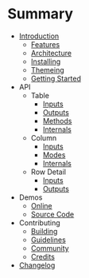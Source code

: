 # Summary

* [Introduction](README.md)
   * [Features](introduction/features.md)
   * [Architecture](introduction/architecture.md)
   * [Installing](introduction/installing.md)
   * [Themeing](introduction/themes.md)
   * [Getting Started](introduction/getting-started.md)
* API
   * Table
      * [Inputs](api/table/inputs.md)
      * [Outputs](api/table/outputs.md)
      * [Methods](api/table/methods.md)
      * [Internals](api/table/internals.md)
   * Column
      * [Inputs](api/column/inputs.md)
      * [Modes](api/column/modes.md)
      * [Internals](api/column/internals.md)
   * Row Detail
      * [Inputs](api/detail/inputs.md)
      * [Outputs](api/detail/outputs.md)
* Demos
    * [Online](http://swimlane.github.io/ngx-datatable/)
    * [Source Code](https://github.com/swimlane/ngx-datatable/tree/master/demo)
* Contributing
   * [Building](contributing/building.md)
   * [Guidelines](contributing/guidelines.md)
   * [Community](contributing/community.md)
   * [Credits](contributing/credits.md)
* [Changelog](changelog.md)
